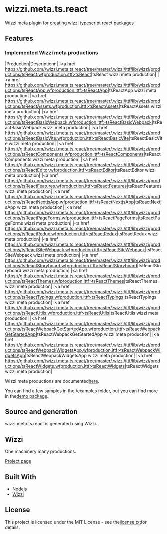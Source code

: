 # wizzi.meta.ts.react

Wizzi meta plugin for creating wizzi typescript react packages

## Features
### Implemented Wizzi meta productions
|Production|Descriptionn|
|<a href https://github.com//wizzi.meta.ts.react/tree/master/.wizzi/ittf/lib/wizzi/productions/tsReact.wfproduction.ittf>tsReact</a>|tsReact wizzi meta production|
|<a href https://github.com//wizzi.meta.ts.react/tree/master/.wizzi/ittf/lib/wizzi/productions/tsReactApp.wfproduction.ittf>tsReactApp</a>|tsReactApp wizzi meta production|
|<a href https://github.com//wizzi.meta.ts.react/tree/master/.wizzi/ittf/lib/wizzi/productions/tsReactAssets.wfproduction.ittf>tsReactAssets</a>|tsReactAssets wizzi meta production|
|<a href https://github.com//wizzi.meta.ts.react/tree/master/.wizzi/ittf/lib/wizzi/productions/tsReactBasicWebpack.wfproduction.ittf>tsReactBasicWebpack</a>|tsReactBasicWebpack wizzi meta production|
|<a href https://github.com//wizzi.meta.ts.react/tree/master/.wizzi/ittf/lib/wizzi/productions/tsReactBasicVite.wfproduction.ittf>tsReactBasicVite</a>|tsReactBasicVite wizzi meta production|
|<a href https://github.com//wizzi.meta.ts.react/tree/master/.wizzi/ittf/lib/wizzi/productions/tsReactComponents.wfproduction.ittf>tsReactComponents</a>|tsReactComponents wizzi meta production|
|<a href https://github.com//wizzi.meta.ts.react/tree/master/.wizzi/ittf/lib/wizzi/productions/tsReactEditor.wfproduction.ittf>tsReactEditor</a>|tsReactEditor wizzi meta production|
|<a href https://github.com//wizzi.meta.ts.react/tree/master/.wizzi/ittf/lib/wizzi/productions/tsReactFeatures.wfproduction.ittf>tsReactFeatures</a>|tsReactFeatures wizzi meta production|
|<a href https://github.com//wizzi.meta.ts.react/tree/master/.wizzi/ittf/lib/wizzi/productions/tsReactNextjsApp.wfproduction.ittf>tsReactNextjsApp</a>|tsReactNextjsApp wizzi meta production|
|<a href https://github.com//wizzi.meta.ts.react/tree/master/.wizzi/ittf/lib/wizzi/productions/tsReactPageForms.wfproduction.ittf>tsReactPageForms</a>|tsReactPageForms wizzi meta production|
|<a href https://github.com//wizzi.meta.ts.react/tree/master/.wizzi/ittf/lib/wizzi/productions/tsReactRedux.wfproduction.ittf>tsReactRedux</a>|tsReactRedux wizzi meta production|
|<a href https://github.com//wizzi.meta.ts.react/tree/master/.wizzi/ittf/lib/wizzi/productions/tsReactSiteWebpack.wfproduction.ittf>tsReactSiteWebpack</a>|tsReactSiteWebpack wizzi meta production|
|<a href https://github.com//wizzi.meta.ts.react/tree/master/.wizzi/ittf/lib/wizzi/productions/tsReactStoryboard.wfproduction.ittf>tsReactStoryboard</a>|tsReactStoryboard wizzi meta production|
|<a href https://github.com//wizzi.meta.ts.react/tree/master/.wizzi/ittf/lib/wizzi/productions/tsReactThemes.wfproduction.ittf>tsReactThemes</a>|tsReactThemes wizzi meta production|
|<a href https://github.com//wizzi.meta.ts.react/tree/master/.wizzi/ittf/lib/wizzi/productions/tsReactTypings.wfproduction.ittf>tsReactTypings</a>|tsReactTypings wizzi meta production|
|<a href https://github.com//wizzi.meta.ts.react/tree/master/.wizzi/ittf/lib/wizzi/productions/tsReactUtils.wfproduction.ittf>tsReactUtils</a>|tsReactUtils wizzi meta production|
|<a href https://github.com//wizzi.meta.ts.react/tree/master/.wizzi/ittf/lib/wizzi/productions/tsReactWebpackGetStartedApp.wfproduction.ittf>tsReactWebpackGetStartedApp</a>|tsReactWebpackGetStartedApp wizzi meta production|
|<a href https://github.com//wizzi.meta.ts.react/tree/master/.wizzi/ittf/lib/wizzi/productions/tsReactWebpackWidgetsApp.wfproduction.ittf>tsReactWebpackWidgetsApp</a>|tsReactWebpackWidgetsApp wizzi meta production|
|<a href https://github.com//wizzi.meta.ts.react/tree/master/.wizzi/ittf/lib/wizzi/productions/tsReactWidgets.wfproduction.ittf>tsReactWidgets</a>|tsReactWidgets wizzi meta production|


Wizzi meta productions are documented[here](https://stfnbssl.github.io/wizzi/docs/wizziplugins.html).

You can find a few samples in the /examples folder, but you can find more in the[demo package](https://github.com/wizzifactory/wizzi/tree/master/packages/wizzi-demo/.wizzi/ittf/examples/advanced/plugins).
## Source and generation
wizzi.meta.ts.react is generated using Wizzi.

## Wizzi

One machinery many productions.

[Project page](https://stfnbssl.github.io/wizzi)
## Built With
* [Nodejs](https://nodejs.org)
* [Wizzi](https://github.com/stfnbssl/wizzi)

## License
This project is licensed under the MIT License - see the[license.txt](license.txt)for details.
